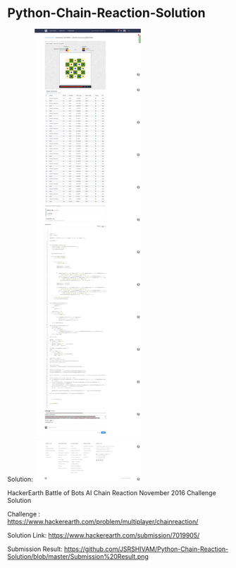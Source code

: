 # Python-Chain-Reaction-Solution
Solution:
![Output of Submission Rank 20](https://github.com/JSRSHIVAM/Python-Chain-Reaction-Solution/blob/master/result.png)

HackerEarth Battle of Bots AI Chain Reaction November 2016 Challenge Solution

Challenge :  https://www.hackerearth.com/problem/multiplayer/chainreaction/

Solution Link: https://www.hackerearth.com/submission/7019905/

Submission Result: https://github.com/JSRSHIVAM/Python-Chain-Reaction-Solution/blob/master/Submission%20Result.png



